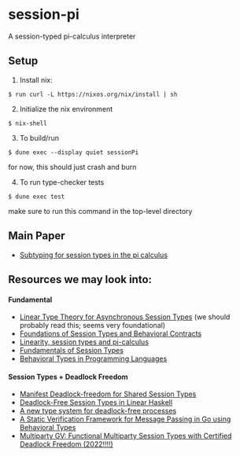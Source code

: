 # session-pi
A session-typed pi-calculus interpreter

## Setup

1. Install nix:
```
$ run curl -L https://nixos.org/nix/install | sh
```

2. Initialize the nix environment
```
$ nix-shell
```

3. To build/run
```
$ dune exec --display quiet sessionPi
```
for now, this should just crash and burn

4. To run type-checker tests
```
$ dune exec test
```
make sure to run this command in the top-level directory

## Main Paper
- [Subtyping for session types in the pi calculus](https://link.springer.com/article/10.1007/s00236-005-0177-z)

## Resources we may look into:

#### Fundamental
- [Linear Type Theory for Asynchronous Session Types](https://www.cambridge.org/core/journals/journal-of-functional-programming/article/linear-type-theory-for-asynchronous-session-types/605DA26DDDE9B1CCD35D33D0D62DF20C) (we should probably read this; seems very foundational)
- [Foundations of Session Types and Behavioral Contracts](https://dl.acm.org/doi/pdf/10.1145/2873052)
- [Linearity, session types and pi-calculus](https://www.cambridge.org/core/journals/mathematical-structures-in-computer-science/article/linearity-session-types-and-the-pi-calculus/C636B85EFB70566E982277957504396C) 
- [Fundamentals of Session Types](https://www.di.fc.ul.pt/~vv/papers/vasconcelos_fundamental-sessions.pdf)
- [Behavioral Types in Programming Languages](https://ebjohnsen.org/publication/16-ftpl/16-ftpl.pdf)

#### Session Types + Deadlock Freedom
- [Manifest Deadlock-freedom for Shared Session Types](https://dl.acm.org/doi/pdf/10.1145/2873052)
- [Deadlock-Free Session Types in Linear Haskell](https://dl.acm.org/doi/pdf/10.1145/3471874.3472979)
- [A new type system for deadlock-free processes](https://link.springer.com/chapter/10.1007/11817949_16)
- [A Static Verification Framework for Message Passing in Go using Behavioral Types](http://mrg.doc.ic.ac.uk/publications/a-static-verification-framework-for-message-passing-in-go-using-behavioural-types/draft.pdf)
- [Multiparty GV: Functional Multiparty Session Types with Certified Deadlock Freedom (2022!!!!)](https://iris-project.org/pdfs/2022-icfp-multiparty.pdf)
